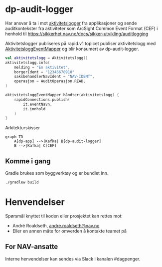 # dp-audit-logger

Har ansvar å ta i mot [aktivitetslogger](https://github.com/navikt/dp-aktivitetslogg/tree/main/aktivitetslogg) fra applikasjoner og
sende auditkontekster fra aktiviteter som ArcSight Common Event Format (CEF) i henhold
til https://sikkerhet.nav.no/docs/sikker-utvikling/auditlogging

Aktivitetslogger publiseres på rapid.v1 topicet publiser aktivitetslogg med [AktivitetsloggEventMapper](https://github.com/navikt/dp-aktivitetslogg/blob/cf41f8530d8196995f6aa0e3cae5247bbd5d2d3d/aktivitetslogg/src/main/kotlin/no/nav/dagpenger/aktivitetslogg/IAktivitetsloggMediator.kt) og blir konsumert av dp-audit-logger.

```kotlin
val aktivitetslogg = Aktivitetslogg()
aktivitetslogg.info(
    melding = "En aktivitet", 
    borgerIdent = "12345678910"
    saksbehandlerNavIdent = "NAV-IDENT",
    operasjon = AuditOperasjon.READ,
)

aktivitetsloggEventMapper.håndter(aktivitetslogg) {
    rapidConnections.publish(
        it.eventNavn,
        it.innhold
    )
}
```


Arkitekturskisser


```mermaid
graph TD
    A[dp-app] -->|Kafka| B[dp-audit-logger]
    B -->|Kafka| C[CEF]
```

## Komme i gang

Gradle brukes som byggverktøy og er bundlet inn.

`./gradlew build`

# Henvendelser

Spørsmål knyttet til koden eller prosjektet kan rettes mot:

* André Roaldseth, andre.roaldseth@nav.no
* Eller en annen måte for omverden å kontakte teamet på

## For NAV-ansatte

Interne henvendelser kan sendes via Slack i kanalen #dagpenger.
